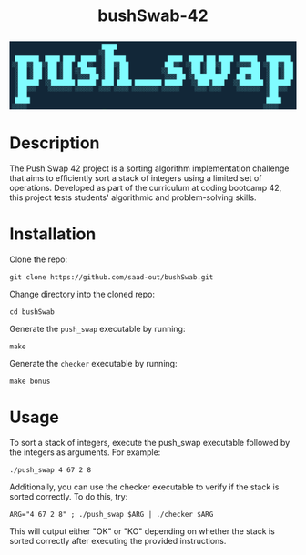 # <p align="center">bushSwab-42</p>
![alt text](https://github.com/saad-out/bushSwab/blob/main/images/push_swap.png?raw=true)

# Description
The Push Swap 42 project is a sorting algorithm implementation challenge that aims to efficiently sort a stack of integers using a limited set of operations. Developed as part of the curriculum at coding bootcamp 42, this project tests students' algorithmic and problem-solving skills.

# Installation
Clone the repo:
```
git clone https://github.com/saad-out/bushSwab.git
```
Change directory into the cloned repo:
```
cd bushSwab
```
 Generate the `push_swap` executable by running:
 ```
make
```
 Generate the `checker` executable by running:
```
make bonus
```

# Usage
To sort a stack of integers, execute the push_swap executable followed by the integers as arguments. For example:
```
./push_swap 4 67 2 8
```
Additionally, you can use the checker executable to verify if the stack is sorted correctly. To do this, try:
```
ARG="4 67 2 8" ; ./push_swap $ARG | ./checker $ARG
```
This will output either "OK" or "KO" depending on whether the stack is sorted correctly after executing the provided instructions.
